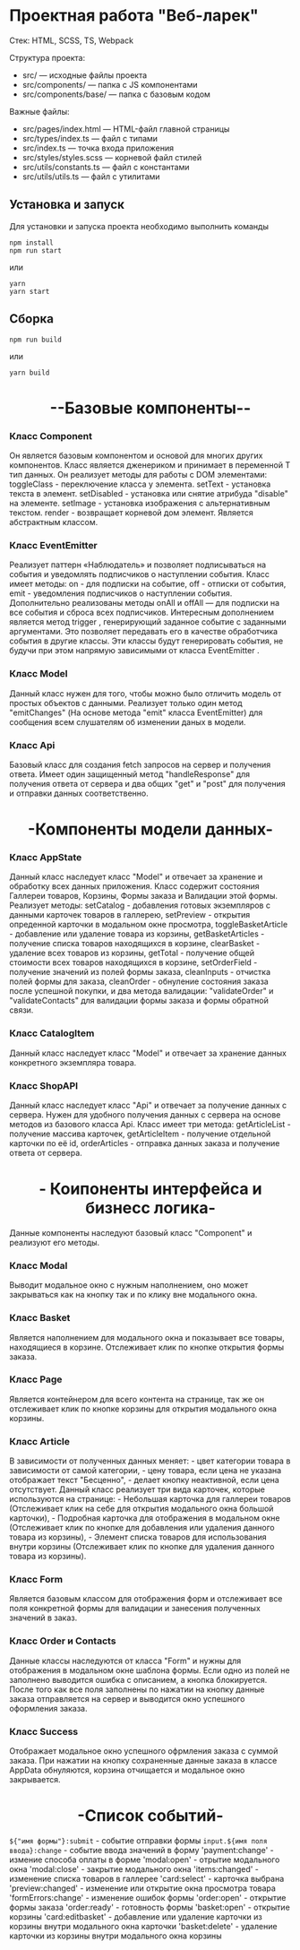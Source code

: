 # Проектная работа "Веб-ларек"

Стек: HTML, SCSS, TS, Webpack

Структура проекта:
- src/ — исходные файлы проекта
- src/components/ — папка с JS компонентами
- src/components/base/ — папка с базовым кодом

Важные файлы:
- src/pages/index.html — HTML-файл главной страницы
- src/types/index.ts — файл с типами
- src/index.ts — точка входа приложения
- src/styles/styles.scss — корневой файл стилей
- src/utils/constants.ts — файл с константами
- src/utils/utils.ts — файл с утилитами

## Установка и запуск
Для установки и запуска проекта необходимо выполнить команды

```
npm install
npm run start
```

или

```
yarn
yarn start
```
## Сборка

```
npm run build
```

или

```
yarn build
```

<h1 align="center">--Базовые компоненты--</h1>

<h3>Класс Component</h3>
Он является базовым компонентом и основой для многих других компонентов. Класс является дженериком и принимает в переменной  T  тип данных. 
Он реализует методы для работы с DOM элементами:
toggleClass - переключение класса у элемента.
setText - установка текста в элемент.
setDisabled - установка или снятие атрибуда "disable" на элементе.
setImage - установка изображения с альтернативным текстом.
render - возвращает корневой дом элемент.
Является абстрактным классом.

<h3>Класс EventEmitter</h3>
Реализует паттерн «Наблюдатель» и позволяет подписываться на события и уведомлять подписчиков
о наступлении события.
Класс имеет методы:
  on - для подписки на событие,
  off - отписки от события,
  emit - уведомления подписчиков о наступлении события. 
Дополнительно реализованы методы  onAll и  offAll  — для подписки на все события и сброса всех
подписчиков.
Интересным дополнением является метод  trigger , генерирующий заданное событие с заданными
аргументами. Это позволяет передавать его в качестве обработчика события в другие классы. Эти
классы будут генерировать события, не будучи при этом напрямую зависимыми от класса  EventEmitter .

<h3>Класс Model</h3>
Данный класс нужен для того, чтобы можно было отличить модель от простых объектов с данными.
Реализует только один метод "emitChanges" (На основе метода "emit" класса EventEmitter) для сообщения всем слушателям об изменении даных в модели.

<h3>Класс Api</h3>
Базовый класс для создания fetch запросов на сервер и получения ответа.
Имеет один защищенный метод "handleResponse" для получения ответа от сервера и два общих "get" и "post" для получения и отправки данных соответственно.

<h1 align="center">-Компоненты модели данных-</h1>

<h3>Класс AppState</h3>
Данный класс наследует класс "Model" и отвечает за хранение и обработку всех данных приложения.
Класс содержит состояния Галлереи товаров, Корзины, Формы заказа и Валидации этой формы.
Реализует методы:
setCatalog - добавления готовых экземпляров с данными карточек товаров в галлерею,
setPreview - открытия опреденной карточки в модальном окне просмотра,
toggleBasketArticle - добавление или удаление товара из корзины,
getBasketArticles - получение списка товаров находящихся в корзине,
clearBasket - удаление всех товаров из корзины,
getTotal - получение общей стоимости всех товаров находящихся в корзине,
setOrderField - получение значений из полей формы заказа,
cleanInputs - отчистка полей формы для заказа,
cleanOrder - обнуление состояния заказа после успешной покупки,
и два метода валидации: "validateOrder" и "validateContacts" для валидации формы заказа и формы обратной связи.

<h3>Класс CatalogItem</h3>
Данный класс наследует класс "Model" и отвечает за хранение данных конкретного экземпляра товара.

<h3>Класс ShopAPI</h3>
Данный класс наследует класс "Api" и отвечает за получение данных с сервера. Нужен для удобного получения данных с сервера на основе методов из базового класса Api.
Класс имеет три метода:
getArticleList - получение массива карточек,
getArticleItem - получение отдельной карточки по её id,
orderArticles - отправка данных заказа и получение ответа от сервера.

<h1 align="center">- Коипоненты интерфейса и бизнесс логика-</h1>
Данные компоненты наследуют базовый класс "Component" и реализуют его методы.

<h3>Класс Modal</h3>
Выводит модальное окно с нужным наполнением, оно может закрываться как на кнопку так и по клику вне модального окна.

<h3>Класс Basket</h3>
Является наполнением для модального окна и показывает все товары, находящиеся в корзине. Отслеживает клик по кнопке открытия формы заказа.

<h3>Класс Page</h3>
Является контейнером для всего контента на странице, так же он отслеживает клик по кнопке корзины для открытия модального окна корзины.

<h3>Класс Article</h3>
В зависимости от полученных данных меняет: 
- цвет категории товара в зависимости от самой категории,
- цену товара, если цена не указана отображает текст "Бесценно",
- делает кнопку неактивной, если цена отсутствует.
Данный класс реализует три вида карточек, которые используются на странице: 
- Небольшая карточка для галлереи товаров (Отслеживает клик на себе для открытия модального окна большой карточки),
- Подробная карточка для отображения в модальном окне (Отслеживает клик по кнопке для добавления или удаления данного товара из корзины),
- Элемент списка товаров для использования внутри корзины (Отслеживает клик по кнопке для удаления данного товара из корзины).

<h3>Класс Form</h3>
Является базовым классом для отображения форм и отслеживает все поля конкретной формы для валидации и занесения полученных значений в заказ.

<h3>Класс Order и Contacts</h3>
Данные классы наследуются от класса "Form" и нужны для отображения в модальном окне шаблона формы. Если одно из полей не заполнено выводится ошибка с описанием, а кнопка блокируется. После того как все поля заполнены по нажатии на кнопку данные заказа отправляется на сервер и выводится окно успешного оформления заказа.

<h3>Класс Success</h3>
Отображает модальное окно успешного офрмления заказа с суммой заказа. При нажатии на кнопку сохраненные данные заказа в классе AppData обнуляются, корзина отчищается и модальное окно закрывается.

<h1 align="center">-Список событий-</h1>

`${"имя формы"}:submit` - событие отправки формы
`input.${имя поля ввода}:change` - событие ввода значений в форму
'payment:change' - измение способа оплаты в форме
'modal:open' - отрытие модального окна
'modal:close' - закрытие модального окна 
'items:changed' - изменение списка товаров в галлерее
'card:select' - карточка выбрана
'preview:changed' - изменение или открытие окна просмотра товара
'formErrors:change' - изменение ошибок формы
'order:open' - открытие формы заказа
'order:ready' - готовность формы
'basket:open' - открытие корзины
'card:editbasket' - добавление или удаление карточки из корзины внутри модального окна карточки
'basket:delete' - удаление карточки из корзины внутри модального окна корзины


